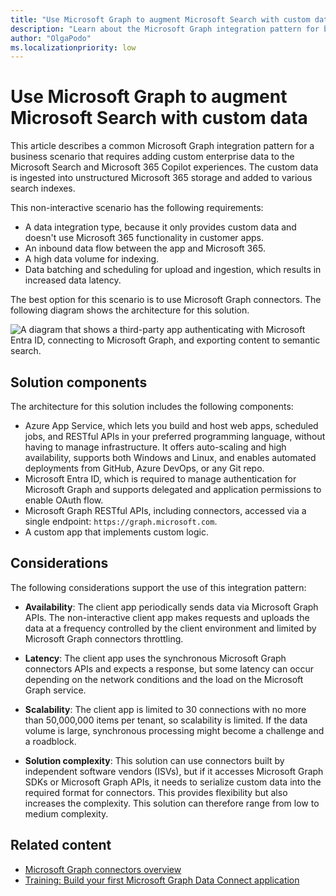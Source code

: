 ```yaml
---
title: "Use Microsoft Graph to augment Microsoft Search with custom data"
description: "Learn about the Microsoft Graph integration pattern for bringing custom data into search experiences."
author: "OlgaPodo"
ms.localizationpriority: low
---
```


# Use Microsoft Graph to augment Microsoft Search with custom data

This article describes a common Microsoft Graph integration pattern for a business scenario that requires adding custom enterprise data to the Microsoft Search and Microsoft 365 Copilot experiences. The custom data is ingested into unstructured Microsoft 365 storage and added to various search indexes.

This non-interactive scenario has the following requirements:

- A data integration type, because it only provides custom data and doesn't use Microsoft 365 functionality in customer apps.
- An inbound data flow between the app and Microsoft 365.
- A high data volume for indexing.
- Data batching and scheduling for upload and ingestion, which results in increased data latency.

The best option for this scenario is to use Microsoft Graph connectors. The following diagram shows the architecture for this solution.

![A diagram that shows a third-party app authenticating with Microsoft Entra ID, connecting to Microsoft Graph, and exporting content to semantic search.](.././images/connectors.png)

## Solution components

The architecture for this solution includes the following components:

- Azure App Service, which lets you build and host web apps, scheduled jobs, and RESTful APIs in your preferred programming language, without having to manage infrastructure. It offers auto-scaling and high availability, supports both Windows and Linux, and enables automated deployments from GitHub, Azure DevOps, or any Git repo.
- Microsoft Entra ID, which is required to manage authentication for Microsoft Graph and supports delegated and application permissions to enable OAuth flow.
- Microsoft Graph RESTful APIs, including connectors, accessed via a single endpoint: `https://graph.microsoft.com`.
- A custom app that implements custom logic.

## Considerations

The following considerations support the use of this integration pattern:

- **Availability**: The client app periodically sends data via Microsoft Graph APIs. The non-interactive client app makes requests and uploads the data at a frequency controlled by the client environment and limited by Microsoft Graph connectors throttling.

- **Latency**: The client app uses the synchronous Microsoft Graph connectors APIs and expects a response, but some latency can occur depending on the network conditions and the load on the Microsoft Graph service.

- **Scalability**: The client app is limited to 30 connections with no more than 50,000,000 items per tenant, so scalability is limited. If the data volume is large, synchronous processing might become a challenge and a roadblock.

- **Solution complexity**: This solution can use connectors built by independent software vendors (ISVs), but if it accesses Microsoft Graph SDKs or Microsoft Graph APIs, it needs to serialize custom data into the required format for connectors. This provides flexibility but also increases the complexity. This solution can therefore range from low to medium complexity.

## Related content

- [Microsoft Graph connectors overview](/graph/connecting-external-content-connectors-overview)
- [Training: Build your first Microsoft Graph Data Connect application](/graph/data-connect-quickstart)
